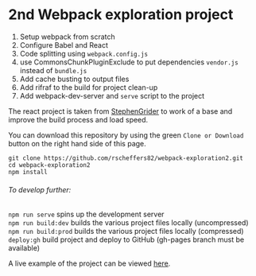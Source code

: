 # 2nd Webpack exploration project

1. Setup webpack from scratch
2. Configure Babel and React
3. Code splitting using `webpack.config.js`
4. use CommonsChunkPluginExclude to put dependencies `vendor.js` instead of `bundle.js`
5. Add cache busting to output files
6. Add rifraf to the build for project clean-up
7. Add webpack-dev-server and `serve` script to the project

The react project is taken from [StephenGrider](https://github.com/StephenGrider/WebpackProject) to work of a base and improve the build process and load speed.

You can download this repository by using the green `Clone or Download` button on the right hand side of this page.

```
git clone https://github.com/rscheffers82/webpack-exploration2.git
cd webpack-exploration2
npm install
```

###### To develop further:

`npm run serve` spins up the development server<br />
`npm run build:dev` builds the various project files locally (uncompressed)<br />
`npm run build:prod` builds the various project files locally (compressed)<br />
`deploy:gh` build project and deploy to GitHub (gh-pages branch must be available)<br />

A live example of the project can be viewed [here](https://rscheffers82.github.io/webpack-exploration2/dist).
